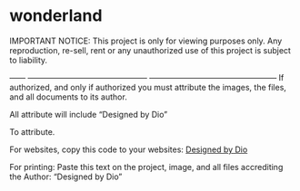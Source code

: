 # wonderland
IMPORTANT NOTICE: This project is only for viewing purposes only. Any reproduction, re-sell, rent or any unauthorized use of this project is subject to liability. 

—— ——————————————— ———————————————— 
If authorized, and only if authorized you must attribute the images, the files, and all documents to its author. 

All attribute will include “Designed by Dio”

To attribute.

For websites, copy this code to your websites:
<a href=“http://drodriguez1.myportfolio.com”> Designed by Dio</a>

For printing:
Paste this text on the project, image, and all files accrediting the Author:
“Designed by Dio”

